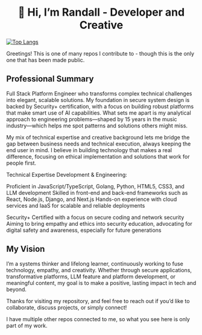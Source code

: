 
<h1 align="center">👋 Hi, I’m Randall - Developer and Creative</h1>



[![Top Langs](https://github-readme-stats.vercel.app/api/top-langs/?username=devdevvy&layout=compact&theme=cobalt)](https://github.com/devdevvy/github-readme-stats)

Greetings! This is one of many repos I contribute to - though this is the only one that has been made public. 

## Professional Summary

Full Stack Platform Engineer who transforms complex technical challenges into elegant, scalable solutions. My foundation in secure system design is backed by Security+ certification, with a focus on building robust platforms that make smart use of AI capabilities. What sets me apart is my analytical approach to engineering problems—shaped by 15 years in the music industry—which helps me spot patterns and solutions others might miss.

My mix of technical expertise and creative background lets me bridge the gap between business needs and technical execution, always keeping the end user in mind. I believe in building technology that makes a real difference, focusing on ethical implementation and solutions that work for people first.


Technical Expertise
Development & Engineering:

Proficient in JavaScript/TypeScript, Golang, Python, HTML5, CSS3, and LLM development
Skilled in front-end and back-end frameworks such as React, Node.js, Django, and Next.js
Hands-on experience with cloud services and IaaS for scalable and reliable deployments

Security+ Certified with a focus on secure coding and network security
Aiming to bring empathy and ethics into security education, advocating for digital safety and awareness, especially for future generations

## My Vision
I’m a systems thinker and lifelong learner, continuously working to fuse technology, empathy, and creativity. Whether through secure applications, transformative platforms, LLM feature and platform development, or meaningful content, my goal is to make a positive, lasting impact in tech and beyond.

Thanks for visiting my repository, and feel free to reach out if you’d like to collaborate, discuss projects, or simply connect!

I have multiple other repos connected to me, so what you see here is only part of my work.



